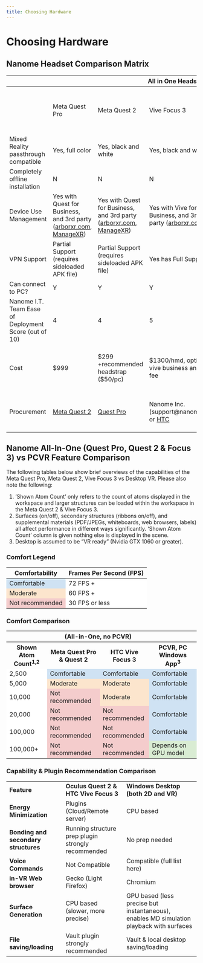 ```yaml
---
title: Choosing Hardware
---
```


# Choosing Hardware

## Nanome Headset Comparison Matrix

<table>
    <col style="width: 15%;" />
    <col style="width: 10%;" />
    <col style="width: 10%;" />
    <col style="width: 10%;" />
    <col style="width: 10%;" />
    <col style="width: 10%;" />
    <col style="width: 19%;" />
    <col style="width: 23%;" />
    <col style="width: 23%;" />
    <col style="width: 23%;" />
    <thead>
        <tr>
            <th></th>
            <th colspan=5>All in One Headsets (no PC)</th>
            <th colspan=4>PCVR</th>
        </tr>
    </thead>
    <tbody>
        <tr>
            <td></td>
            <td>Meta Quest Pro</td>
            <td>Meta Quest 2</td>
            <td>Vive Focus 3</td>
            <td>Vive XR Elite</td>
            <td>Pico Neo 3<br>&<br>Pico Neo 4</td>
            <td>Meta Quest Link (Supports Meta Quest Pro & Meta Quest 2)</td>
            <td>HTC Vive (Pro), Valve Index</td>
            <td>Windows Mixed Reality (HP Reverb G2)</td>
            <td>Varjo XR3</td>
        </tr>
        <tr>
            <td>Mixed Reality passthrough compatible</td>
            <td>Yes, full color</td>
            <td>Yes, black and white</td>
            <td>Yes, black and white</td>
            <td>Yes, full color</td>
            <td>Yes on Pico Neo 4</td>
            <td>N</td>
            <td>N</td>
            <td>N</td>
            <td>N</td>
        </tr>
        <tr>
            <td>Completely offline installation</td>
            <td>N</td>
            <td>N</td>
            <td>N</td>
            <td>N</td>
            <td>N</td>
            <td>N</td>
            <td>N</td>
            <td>Y</td>
            <td>N</td>
        </tr>
        <tr>
            <td>Device Use Management</td>
            <td>Yes with Quest for Business, and 3rd party (<a href="http://arborxr.com">arborxr.com</a>, <a href="https://managexr.com/">ManageXR</a>)</td>
            <td>Yes with Quest for Business, and 3rd party (<a href="http://arborxr.com">arborxr.com</a>, <a href="https://managexr.com/">ManageXR</a>)</td>
            <td>Yes with Vive for Business, and 3rd party (<a href="http://arborxr.com">arborxr.com</a>)</td>
            <td>Yes with Vive for Business, and 3rd party (<a href="http://arborxr.com">arborxr.com</a>)</td>
            <td>Yes with Pico for Business, and 3rd party (<a href="http://arborxr.com">arborxr.com</a>, and <a href="https://managexr.com/">ManageXR</a>)</td>
            <td>N</td>
            <td>N</td>
            <td>N</td>
            <td>N</td>
        </tr>
        <tr>
            <td>VPN Support</td>
            <td>Partial Support (requires sideloaded APK file)</td>
            <td>Partial Support (requires sideloaded APK file)</td>
            <td>Yes has Full Support</td>
            <td>Yes has Full Support</td>
            <td>Partial Support (requires sideloaded APK file)</td>
            <td colspan=4 style="text-align: center">With PC</td>
        </tr>
        <tr>
            <td>Can connect to PC?</td>
            <td>Y</td>
            <td>Y</td>
            <td>Y</td>
            <td>Y</td>
            <td>Y</td>
            <td colspan=4 style="text-align: center">---</td>
        </tr>
        <tr>
            <td>Nanome I.T. Team Ease of Deployment Score (out of 10)</td>
            <td>4</td>
            <td>4</td>
            <td>5</td>
            <td>5</td>
            <td>4</td>
            <td>3</td>
            <td>7</td>
            <td>9</td>
            <td>4</td>
        </tr>
        <tr>
            <td>Cost</td>
            <td>$999</td>
            <td>$299 +recommended headstrap ($50/pc)</td>
            <td>$1300/hmd, optional vive business annual fee</td>
            <td>$1100, optional vive business annual fee</td>
            <td>$499</td>
            <td>Link cables can be purchased for $30-$100 + PC</td>
            <td>$1k+ + PC</td>
            <td>$600 + PC</td>
            <td>$5,995.00 + annual subscription + PC</td>
        </tr>
        <tr>
            <td>Procurement</td>
            <td><a href="https://www.meta.com/quest/products/quest-2/">Meta Quest 2</a><br></td>
            <td><a href="https://www.meta.com/quest/Quest-pro">Quest Pro</a>
            <td>Nanome Inc. (support@nanome.ai) or <a href="https://business.vive.com/eu/solutions/streaming/">HTC</a></td>
            <td>Nanome Inc. (support@nanome.ai) or <a href="https://business.vive.com/eu/solutions/streaming/">HTC</a></td>
            <td><a href="https://www.picoxr.com/global/products/pico4">PicoXR</a><br></td>
            <td><a href="https://www.meta.com/help/quest/articles/headsets-and-accessories/oculus-link/meta-quest-link-compatibility/">Meta Quest Link Cable Requirements</a></td>
            <td>HTC <a href="https://business.vive.com/eu/product/vive-pro2/">Vive Pro</a>, Valve <a href="https://store.steampowered.com/valveindex">Index</a></td>
            <td><a href="https://www.hp.com/us-en/vr/reverb-g2-vr-headset.html">HP Reverb G2</a></td>
            <td><a href="https://store.varjo.com/xr-3">Varjo.com</a></td>
        </tr>
    </tbody>
</table>

## Nanome All-In-One (Quest Pro, Quest 2 & Focus 3) vs PCVR Feature Comparison

The following tables below show brief overviews of the capabilities of the Meta Quest Pro, Meta Quest 2, Vive Focus 3
vs Desktop VR. Please also note the following:
1. ‘Shown Atom Count’ only refers to the count of atoms displayed in the workspace and larger
structures can be loaded within the workspace in the Meta Quest 2 & Vive Focus 3.
2. Surfaces (on/off), secondary structures (ribbons on/off), and supplemental materials
(PDF/JPEGs, whiteboards, web browsers, labels) all affect performance in different ways
significantly. ‘Shown Atom Count’ column is given nothing else is displayed in the scene.
3. Desktop is assumed to be “VR ready” (Nvidia GTX 1060 or greater).

### Comfort Legend

<table>
    <thead>
        <tr>
            <th>Comfortability</th>
            <th>Frames Per Second (FPS)</th>
        </tr>
    </thead>
    <tbody>
        <tr>
            <td style="background-color:#CFE2F3">Comfortable</td>
            <td style="background-color:#FFFFFF">72 FPS +</td>
        </tr>
        <tr>
            <td style="background-color:#FCE5CD">Moderate</td>
            <td style="background-color:#FFFFFF">60 FPS +</td>
        </tr>
        <tr>
            <td style="background-color:#F4CCCC">Not recommended</td>
            <td style="background-color:#FFFFFF">30 FPS or less</td>
        </tr>
    </tbody>
</table>

### Comfort Comparison

<table>
    <thead>
        <tr>
            <th></th>
            <th colspan=2>(All-in-One, no PCVR)</th>
            <th></th>
        </tr>
    </thead>
    <tbody>
        <tr>
            <th>Shown Atom Count<sup>1,2</sup></th>
            <th>Meta Quest Pro & Quest 2</th>
            <th>HTC Vive Focus 3</th>
            <th>PCVR, PC Windows App<sup>3</sup></th>
        </tr>
        <tr>
            <td style="background-color:#FFFFFF">2,500</td>
            <td style="background-color:#CFE2F3">Comfortable</td>
            <td style="background-color:#CFE2F3">Comfortable</td>
            <td style="background-color:#CFE2F3">Comfortable</td>
        </tr>
        <tr>
            <td style="background-color:#FFFFFF">5,000</td>
            <td style="background-color:#FCE5CD">Moderate</td>
            <td style="background-color:#FCE5CD">Moderate</td>
            <td style="background-color:#CFE2F3">Comfortable</td>
        </tr>
        <tr>
            <td style="background-color:#FFFFFF">10,000</td>
            <td style="background-color:#F4CCCC">Not recommended</td>
            <td style="background-color:#FCE5CD">Moderate</td>
            <td style="background-color:#CFE2F3">Comfortable</td>
        </tr>
        <tr>
            <td style="background-color:#FFFFFF">20,000</td>
            <td style="background-color:#F4CCCC">Not recommended</td>
            <td style="background-color:#F4CCCC">Not recommended</td>
            <td style="background-color:#CFE2F3">Comfortable</td>
        </tr>
        <tr>
            <td style="background-color:#FFFFFF">100,000</td>
            <td style="background-color:#F4CCCC">Not recommended</td>
            <td style="background-color:#F4CCCC">Not recommended</td>
            <td style="background-color:#CFE2F3">Comfortable</td>
        </tr>
        <tr>
            <td style="background-color:#FFFFFF">100,000+</td>
            <td style="background-color:#F4CCCC">Not recommended</td>
            <td style="background-color:#F4CCCC">Not recommended</td>
            <td style="background-color:#D9ECD3">Depends on GPU model</td>
        </tr>
    </tbody>
</table>

### Capability & Plugin Recommendation Comparison

<table>
    <tbody>
        <tr>
            <td><b>Feature</b></td>
            <td><b>Oculus Quest 2 & HTC Vive Focus 3</b></td>
            <td><b>Windows Desktop (both 2D and VR)</b></td>
        </tr>
        <tr>
            <td><b>Energy Minimization</b></td>
            <td>Plugins (Cloud/Remote server)</td>
            <td>CPU based</td>
        </tr>
        <tr>
            <td><b>Bonding and secondary structures</b></td>
            <td>Running structure prep plugin strongly recommended</td>
            <td>No prep needed</td>
        </tr>
        <tr>
            <td><b>Voice Commands</b></td>
            <td>Not Compatible</td>
            <td>Compatible (full list here)</td>
        </tr>
        <tr>
            <td><b>in-VR Web browser</b></td>
            <td>Gecko (Light Firefox)</td>
            <td>Chromium</td>
        </tr>
        <tr>
            <td><b>Surface Generation</b></td>
            <td>CPU based (slower, more precise)</td>
            <td>GPU based (less precise but instantaneous), enables MD simulation playback with surfaces</td>
        </tr>
        <tr>
            <td><b>File saving/loading</b></td>
            <td>Vault plugin strongly recommended</td>
            <td>Vault & local desktop saving/loading</td>
        </tr>
    </tbody>
</table>

